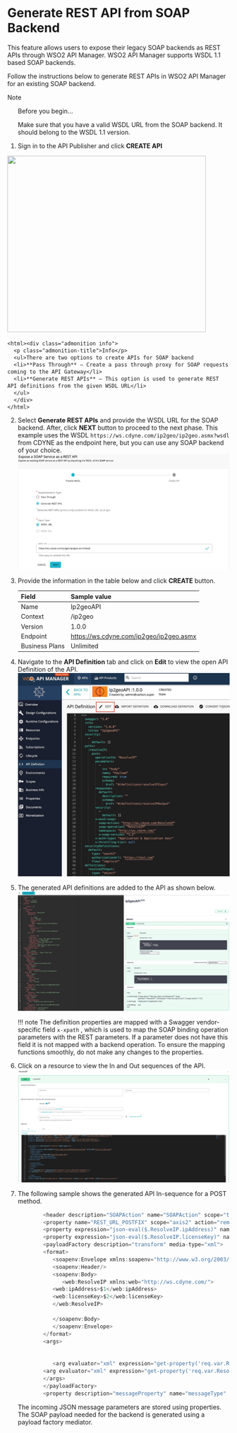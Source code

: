 # Generate REST API from SOAP Backend

This feature allows users to expose their legacy SOAP backends as REST APIs through WSO2 API Manager. 
WSO2 API Manager supports WSDL 1.1 based SOAP backends.

Follow the instructions below to generate REST APIs in WSO2 API Manager for an existing SOAP backend.

   <html><div class="admonition note">
      <p class="admonition-title">Note</p>
      <ul>Before you begin... </ul>
      <ul>Make sure that you have a valid WSDL URL from the SOAP backend. It should belong to the WSDL 1.1 version.</ul>
      </div>
    </html>

1.  Sign in to the API Publisher and click **CREATE API**
   <html>
     <img src="../../../../assets/img/Learn/create-soap-API.jpg" height="400" width="450">
     </html>
 
    <html><div class="admonition info">
      <p class="admonition-title">Info</p>
      <ul>There are two options to create APIs for SOAP backend
      <li>**Pass Through** – Create a pass through proxy for SOAP requests coming to the API Gateway</li>
      <li>**Generate REST APIs** – This option is used to generate REST API definitions from the given WSDL URL</li>
      </ul>
      </div>
    </html>

2. Select **Generate REST APIs** and provide the WSDL URL for the SOAP backend. After, click **NEXT** button to proceed to the next phase.
    This example uses the WSDL `https://ws.cdyne.com/ip2geo/ip2geo.asmx?wsdl` from CDYNE as the endpoint here, but you can use any SOAP backend of your choice.
      ![](../../../assets/img/Learn/create-soap-api-as-a-generated-api.jpg)

3.  Provide the information in the table below and click **CREATE** button.

    | Field   | Sample value       |
    |---------|--------------------|
    | Name    | Ip2geoAPI  |
    | Context | /ip2geo      |
    | Version | 1.0.0        |
    | Endpoint| https://ws.cdyne.com/ip2geo/ip2geo.asmx|
    | Business Plans| Unlimited|

    [](../../../assets/img/Learn/create-form-for-soap-api.jpg)

4.  Navigate to the **API Definition** tab and click on **Edit** to view the open API Definition of the API.
     [![](../../../assets/img/Learn/api-definition-of-generated-restapi-soap-backend.jpg)](../../../assets/img/Learn/api-definition-of-generated-restapi-soap-backend.jpg)
    
6.  The generated API definitions are added to the API as shown below.
     [![](../../../assets/img/Learn/edit-view-generated-rest-api-from-soap-backend.jpg)](../../../assets/img/Learn/edit-view-generated-rest-api-from-soap-backend.jpg)

    !!! note 
         The definition properties are mapped with a Swagger vendor-specific field `x-xpath` , which is used to map the SOAP binding operation parameters with the REST parameters. If a parameter does not have this field it is not mapped with a backend operation. To ensure the mapping functions smoothly, do not make any changes to the properties.


7.  Click on a resource to view the In and Out sequences of the API.
    [![](../../../assets/img/Learn/in-sequence-generated-rest-api-from-soap.jpg)](../../../assets/img/Learn/in-sequence-generated-rest-api-from-soap.jpg)

8.  The following sample shows the generated API In-sequence for a POST method.

    ``` java
            <header description="SOAPAction" name="SOAPAction" scope="transport" value="http://ws.cdyne.com/ResolveIP"/>
            <property name="REST_URL_POSTFIX" scope="axis2" action="remove"/>
            <property expression="json-eval($.ResolveIP.ipAddress)" name="req.var.ResolveIP.ipAddress"/>
            <property expression="json-eval($.ResolveIP.licenseKey)" name="req.var.ResolveIP.licenseKey"/>
            <payloadFactory description="transform" media-type="xml">
            <format>
               <soapenv:Envelope xmlns:soapenv="http://www.w3.org/2003/05/soap-envelope" xmlns:web="http://ws.cdyne.com/">
               <soapenv:Header/>
               <soapenv:Body>
                  <web:ResolveIP xmlns:web="http://ws.cdyne.com/">
               <web:ipAddress>$1</web:ipAddress>
               <web:licenseKey>$2</web:licenseKey>
               </web:ResolveIP>

               </soapenv:Body>
               </soapenv:Envelope>
            </format>
            <args>


               <arg evaluator="xml" expression="get-property('req.var.ResolveIP.ipAddress')"/>
            <arg evaluator="xml" expression="get-property('req.var.ResolveIP.licenseKey')"/>
            </args>
            </payloadFactory>
            <property description="messageProperty" name="messageType" scope="axis2" type="STRING" value="application/soap+xml"/>

    ```

    The incoming JSON message parameters are stored using properties. The SOAP payload needed for the backend is generated using a payload factory mediator.

